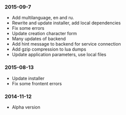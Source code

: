### 2015-09-7

* Add multilanguage, en and ru.
* Rewrite and update installer, add local dependencies
* Fix some errors
* Update creation character form
* Many updates of backend
* Add hint message to backend for service connection
* Add gzip compression to lua dumps
* Update application parameters, use local files


### 2015-08-13

* Update installer
* Fix some frontent errors


### 2014-11-12

* Alpha version